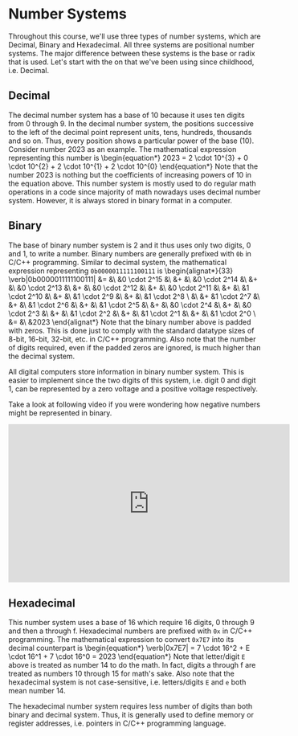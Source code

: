 # Number Systems
Throughout this course, we'll use three types of number systems, which are Decimal, Binary and Hexadecimal. All three systems are positional number systems. The major difference between these systems is the base or radix that is used. Let's start with the on that we've been using since childhood, i.e. Decimal.

## Decimal
The decimal number system has a base of 10 because it uses ten digits from 0 through 9. In the decimal number system, the positions successive to the left of the decimal point represent units, tens, hundreds, thousands and so on. Thus, every position shows a particular power of the base (10). Consider number $2023$ as an example. The mathematical expression representing this number is 
\begin{equation*}
2023 = 2 \cdot 10^{3} + 0 \cdot 10^{2} + 2 \cdot 10^{1} + 2 \cdot 10^{0}
\end{equation*}
Note that the number $2023$ is nothing but the coefficients of increasing powers of $10$ in the equation above.
This number system is mostly used to do regular math operations in a code since majority of math nowadays uses decimal number system. However, it is always stored in binary format in a computer.

## Binary
The base of binary number system is 2 and it thus uses only two digits, 0 and 1, to write a number. Binary numbers are generally prefixed with `0b` in C/C++ programming. Similar to decimal system, the mathematical expression representing `0b0000011111100111` is
\begin{alignat*}{33}
\verb|0b0000011111100111| &= &\ &0 \cdot 2^15 &\ &+ &\ &0 \cdot 2^14 &\ &+ &\ &0 \cdot 2^13 &\ &+ &\ &0 \cdot 2^12 &\ &+ &\ &0 \cdot 2^11 &\ &+ &\ &1 \cdot 2^10 &\ &+ &\ &1 \cdot 2^9 &\ &+ &\ &1 \cdot 2^8 \\
                          &\ &+ &1 \cdot 2^7 &\ &+ &\ &1 \cdot 2^6 &\ &+ &\ &1 \cdot 2^5 &\ &+ &\ &0 \cdot 2^4 &\ &+ &\ &0 \cdot 2^3 &\ &+ &\ &1 \cdot 2^2 &\ &+ &\ &1 \cdot 2^1 &\ &+ &\ &1 \cdot 2^0 \\
                          &= &\ &2023
\end{alignat*}
Note that the binary number above is padded with zeros. This is done just to comply with the standard datatype sizes of 8-bit, 16-bit, 32-bit, etc. in C/C++ programming. Also note that the number of digits required, even if the padded zeros are ignored, is much higher than the decimal system.

All digital computers store information in binary number system. This is easier to implement since the two digits of this system, i.e. digit $0$ and digit $1$, can be represented by a zero voltage and a positive voltage respectively.

Take a look at following video if you were wondering how negative numbers might be represented in binary.

<iframe width="560" height="315" src="https://www.youtube.com/embed/4qH4unVtJkE" title="YouTube video player" frameborder="0" allow="accelerometer; autoplay; clipboard-write; encrypted-media; gyroscope; picture-in-picture; web-share" allowfullscreen></iframe>

## Hexadecimal
This number system uses a base of 16 which require 16 digits, 0 through 9 and then a through f. Hexadecimal numbers are prefixed with `0x` in C/C++ programming. The mathematical expression to convert `0x7E7` into its decimal counterpart is
\begin{equation*}
\verb|0x7E7| = 7 \cdot 16^2 + E \cdot 16^1 + 7 \cdot 16^0 = 2023
\end{equation*}
Note that letter/digit `E` above is treated as number $14$ to do the math. In fact, digits a through f are treated as numbers 10 through 15 for math's sake. Also note that the hexadecimal system is not case-sensitive, i.e. letters/digits `E` and `e` both mean number $14$.

The hexadecimal number system requires less number of digits than both binary and decimal system. Thus, it is generally used to define memory or register addresses, i.e. pointers in C/C++ programming language.